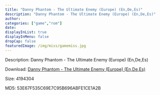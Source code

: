 ```yaml
---
title: "Danny Phantom - The Ultimate Enemy (Europe) (En,De,Es)"
description: "Danny Phantom - The Ultimate Enemy (Europe) (En,De,Es)"
author: 
categories: ["game","rom"]
date: 
displayInList: true
displayInMenu: false
dropCap: false
featuredImage: /img/miss/gamemiss.jpg
---
```


Description: Danny Phantom - The Ultimate Enemy (Europe) (En,De,Es)

Download: <a style="text-decoration:underline;" href="https://mega.nz/#!3LZkxYJI!n4ejMblg7-lJQWcucmcSqNpSwP0SsOjYpi1w2uZE4E0" target = "_blank" rel = "nofollow" > Danny Phantom - The Ultimate Enemy (Europe) (En,De,Es)</a>

Size: 4194304

MD5: 53E67F535C69E7C95B696ABFE1CE1A2B

